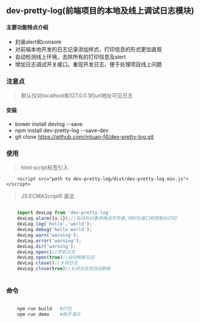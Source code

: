 ## dev-pretty-log(前端项目的本地及线上调试日志模块)

#### 主要功能特点介绍

-  封装alert和console
-  对前端本地开发的日志记录添加样式，打印信息的形式更加直观
-  自动检测线上环境，去除所有的打印信息及alert
-  增加日志调试开关接口。重现开发日志，便于处理项目线上问题

### 注意点
> 默认仅对localhost和127.0.0.1的url地址可见日志

#### 安装

- bower install devlog --save
- npm install dev-pretty-log --save-dev
- git clone https://github.com/mtuan-f4/dev-pretty-log.git

### 使用
>html:script标签引入

```
	<script src="path to dev-pretty-log/dist/dev-pretty-log.min.js"></script>
```
>JS:ECMAScript6 语法

``` javascript

	import devLog from 'dev-pretty-log'
	devLog.alarm({a:1});//自动将对象转换成字符串,同时在窗口和控制台打印
	devLog.log('hello','world');
	devLog.debug('hello world');
	devLog.warn('warning');
	devLog.error('warning');
	devLog.dir('warning');
	devLog.open()//开启日志
	devLog.open(true)//自动刷新日志
	devLog.close()//关闭日志
	devLog.close(true)//关闭日志并自动刷新
	
```

### 命令

``` bash	

	npm run build	#打包	
	npm run demo	#例子演示	
	
```




